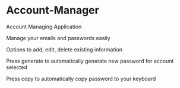 # Account-Manager
Account Managing Application

Manage your emails and passwords easily

Options to add, edit, delete existing information

Press generate to automatically generate new password for account selected

Press copy to automatically copy password to your keyboard
